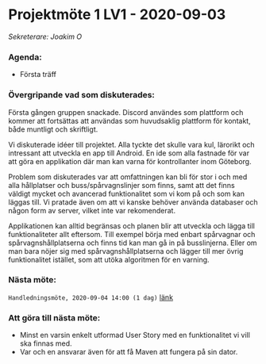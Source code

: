 # Projektmöte 1 LV1 - 2020-09-03
*Sekreterare: Joakim O*

### Agenda:
- Första träff

### Övergripande vad som diskuterades:

Första gången gruppen snackade. Discord användes som plattform och kommer att fortsättas att användas som huvudsaklig plattform för kontakt, både muntligt och skriftligt.

Vi diskuterade idéer till projektet. Alla tyckte det skulle vara kul, lärorikt och intressant att utveckla en app till Android. En ide som alla fastnade för var att göra en applikation där man kan varna för kontrollanter inom Göteborg.

Problem som diskuterades var att omfattningen kan bli för stor i och med alla hållplatser och buss/spårvagnslinjer som finns, samt att det finns väldigt mycket och avancerad funktionalitet som vi kom på och som kan läggas till. Vi pratade även om att vi kanske behöver använda databaser och någon form av server, vilket inte var rekomenderat.

Applikationen kan alltid begränsas och planen blir att utveckla och lägga till funktionaliteter allt eftersom. Till exempel börja med enbart spårvagnar och spårvagnshållplatserna och finns tid kan man gå in på busslinjerna. Eller om man bara nöjer sig med spårvagnshållplatserna och lägger till mer övrig funktionalitet istället, som att utöka algoritmen för en varning.

### Nästa möte:
```Handledningsmöte, 2020-09-04 14:00 (1 dag)``` [länk](https://github.com/DKWA0000/OOPP-HT20/blob/master/Notes%20From%20Project%20Meetings/2020-09-04%20-%20Handledningsm%C3%B6te%20LV1.md)

### Att göra till nästa möte:
- Minst en varsin enkelt utformad User Story med en funktionalitet vi vill ska finnas med.
- Var och en ansvarar även för att få Maven att fungera på sin dator.

